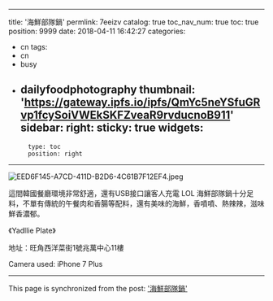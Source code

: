 
---
title: '海鮮部隊鍋'
permlink: 7eeizv
catalog: true
toc_nav_num: true
toc: true
position: 9999
date: 2018-04-11 16:42:27
categories:
- cn
tags:
- cn
- busy
- dailyfoodphotography
thumbnail: 'https://gateway.ipfs.io/ipfs/QmYc5neYSfuGRvp1fcySoiVWEkSKFZveaR9rvducnoB911'
sidebar:
    right:
        sticky: true
widgets:
    -
        type: toc
        position: right
---



![EED6F145-A7CD-411D-B2D6-4C61B7F12EF4.jpeg](https://gateway.ipfs.io/ipfs/QmYc5neYSfuGRvp1fcySoiVWEkSKFZveaR9rvducnoB911)


這間韓國餐廳環境非常舒適，還有USB接口讓客人充電 LOL 海鮮部隊鍋十分足料，不單有傳統的午餐肉和香腸等配料，還有美味的海鮮，香噴噴、熱辣辣，滋味鮮香濃郁。

《Yadllie Plate》

地址：旺角西洋菜街1號兆萬中心11樓

Camera used: iPhone 7 Plus

- - -

This page is synchronized from the post: ['海鮮部隊鍋'](https://steemit.com/@htliao/7eeizv)
